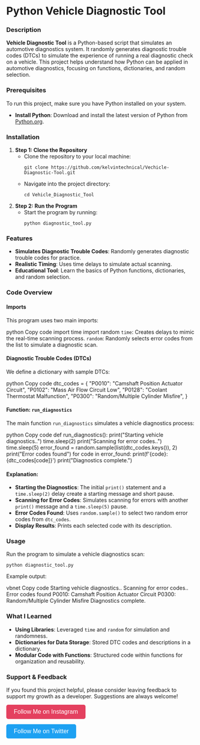 <h1>Python Vehicle Diagnostic Tool</h1> <h3>Description</h3> <p><strong>Vehicle Diagnostic Tool</strong> is a Python-based script that simulates an automotive diagnostics system. It randomly generates diagnostic trouble codes (DTCs) to simulate the experience of running a real diagnostic check on a vehicle. This project helps understand how Python can be applied in automotive diagnostics, focusing on functions, dictionaries, and random selection.</p> <h3>Prerequisites</h3> <p>To run this project, make sure you have Python installed on your system.</p> <ul> <li><strong>Install Python</strong>: Download and install the latest version of Python from <a href="https://www.python.org/downloads/">Python.org</a>.</li> </ul> <h3>Installation</h3> <ol> <li><strong>Step 1: Clone the Repository</strong> <ul> <li>Clone the repository to your local machine:</li> <pre><code>git clone https://github.com/kelvintechnical/Vechicle-Diagnostic-Tool.git</code></pre> <li>Navigate into the project directory:</li> <pre><code>cd Vehicle_Diagnostic_Tool</code></pre> </ul> </li> <li><strong>Step 2: Run the Program</strong> <ul> <li>Start the program by running:</li> <pre><code>python diagnostic_tool.py</code></pre> </ul> </li> </ol> <h3>Features</h3> <ul> <li><strong>Simulates Diagnostic Trouble Codes</strong>: Randomly generates diagnostic trouble codes for practice.</li> <li><strong>Realistic Timing</strong>: Uses time delays to simulate actual scanning.</li> <li><strong>Educational Tool</strong>: Learn the basics of Python functions, dictionaries, and random selection.</li> </ul> <h3>Code Overview</h3> <h4>Imports</h4> <p>This program uses two main imports:</p>
python
Copy code
import time
import random
<code>time</code>: Creates delays to mimic the real-time scanning process.
<code>random</code>: Randomly selects error codes from the list to simulate a diagnostic scan.
<h4>Diagnostic Trouble Codes (DTCs)</h4> <p>We define a dictionary with sample DTCs:</p>
python
Copy code
dtc_codes = {
    "P0010": "Camshaft Position Actuator Circuit",
    "P0102": "Mass Air Flow Circuit Low",
    "P0128": "Coolant Thermostat Malfunction",
    "P0300": "Random/Multiple Cylinder Misfire",
}
<h4>Function: <code>run_diagnostics</code></h4> <p>The main function <code>run_diagnostics</code> simulates a vehicle diagnostics process:</p>
python
Copy code
def run_diagnostics():
    print("Starting vehicle diagnostics..")
    time.sleep(2)
    print("Scanning for error codes..")
    time.sleep(5)
    error_found = random.sample(list(dtc_codes.keys()), 2)
    print("Error codes found")
    for code in error_found:
        print(f'{code}: {dtc_codes[code]}')
    print("Diagnostics complete.")
<h4>Explanation:</h4> <ul> <li><strong>Starting the Diagnostics</strong>: The initial <code>print()</code> statement and a <code>time.sleep(2)</code> delay create a starting message and short pause.</li> <li><strong>Scanning for Error Codes</strong>: Simulates scanning for errors with another <code>print()</code> message and a <code>time.sleep(5)</code> pause.</li> <li><strong>Error Codes Found</strong>: Uses <code>random.sample()</code> to select two random error codes from <code>dtc_codes</code>.</li> <li><strong>Display Results</strong>: Prints each selected code with its description.</li> </ul> <h3>Usage</h3> <p>Run the program to simulate a vehicle diagnostics scan:</p> <pre><code>python diagnostic_tool.py</code></pre>
Example output:

vbnet
Copy code
Starting vehicle diagnostics..
Scanning for error codes..
Error codes found
P0010: Camshaft Position Actuator Circuit
P0300: Random/Multiple Cylinder Misfire
Diagnostics complete.
<h3>What I Learned</h3> <ul> <li><strong>Using Libraries</strong>: Leveraged <code>time</code> and <code>random</code> for simulation and randomness.</li> <li><strong>Dictionaries for Data Storage</strong>: Stored DTC codes and descriptions in a dictionary.</li> <li><strong>Modular Code with Functions</strong>: Structured code within functions for organization and reusability.</li> </ul> <h3>Support & Feedback</h3> <p>If you found this project helpful, please consider leaving feedback to support my growth as a developer. Suggestions are always welcome!</p> <p><a href="https://www.instagram.com/kelvinintech" target="_blank" style="text-decoration: none;"> <button style="background-color: #E4405F; color: white; border: none; padding: 10px 20px; font-size: 16px; border-radius: 5px;"> Follow Me on Instagram </button> </a></p> <p><a href="https://x.com/kelvintechnical" target="_blank" style="text-decoration: none;"> <button style="background-color: #1DA1F2; color: white; border: none; padding: 10px 20px; font-size: 16px; border-radius: 5px;"> Follow Me on Twitter </button> </a></p>
